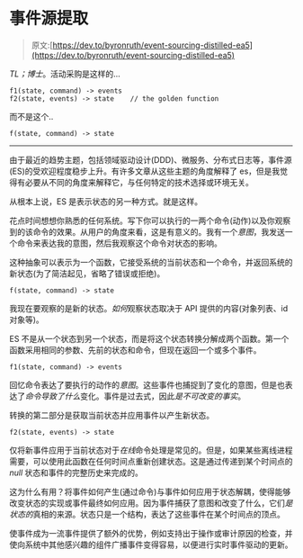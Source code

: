 # 事件源提取

> 原文:[https://dev.to/byronruth/event-sourcing-distilled-ea5](https://dev.to/byronruth/event-sourcing-distilled-ea5)

*TL；博士*。活动采购是这样的...

```
f1(state, command) -> events
f2(state, events) -> state    // the golden function 
```

而不是这个..

```
f(state, command) -> state 
```

* * *

由于最近的趋势主题，包括领域驱动设计(DDD)、微服务、分布式日志等，事件源(ES)的受欢迎程度稳步上升。有许多文章从这些主题的角度解释了 es，但是我觉得有必要从不同的角度来解释它，与任何特定的技术选择或环境无关。

从根本上说，ES 是表示状态的另一种方式。就是这样。

花点时间想想你熟悉的任何系统。写下你可以执行的一两个命令(动作)以及你观察到的该命令的效果。从用户的角度来看，这是有意义的。我有一个*意图*，我发送一个命令来表达我的意图，然后我观察这个命令对状态的影响。

这种抽象可以表示为一个函数，它接受系统的当前状态和一个命令，并返回系统的新状态(为了简洁起见，省略了错误或拒绝)。

```
f(state, command) -> state 
```

我现在要观察的是新的状态。*如何*观察状态取决于 API 提供的内容(对象列表、id 对象等)。

ES 不是从一个状态到另一个状态，而是将这个状态转换分解成两个函数。第一个函数采用相同的参数、先前的状态和命令，但现在返回一个或多个事件。

```
f1(state, command) -> events 
```

回忆命令表达了要执行的动作的*意图*。这些事件也捕捉到了变化的意图，但是也表达了*命令导致了什么*变化。事件是过去式，因此*是不可改变的事实*。

转换的第二部分是获取当前状态并应用事件以产生新状态。

```
f2(state, events) -> state 
```

仅将新事件应用于当前状态对于*在线*命令处理是常见的。但是，如果某些离线进程需要，可以使用此函数在任何时间点重新创建状态。这是通过传递到某个时间点的 *null* 状态和事件的完整历史来完成的。

这为什么有用？将事件如何产生(通过命令)与事件如何应用于状态解耦，使得能够改变状态的实现或事件最终如何应用。因为事件捕获了意图和改变了什么，它们*是状态的*真相的来源。状态只是一个结构，表达了这些事件在某个时间点的顶点。

使事件成为一流事件提供了额外的优势，例如支持出于操作或审计原因的检查，并使向系统中其他感兴趣的组件广播事件变得容易，以便进行实时事件驱动的更新。